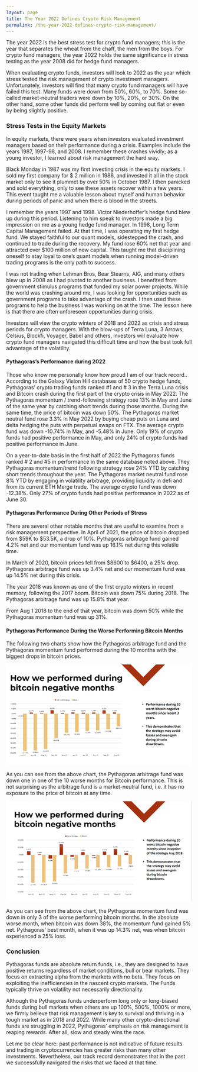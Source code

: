 ```yaml
---
layout: page
title: The Year 2022 Defines Crypto Risk Management
permalink: /the-year-2022-defines-crypto-risk-management/
---
```


The year 2022 is the best stress test for crypto fund managers; this is the year that separates the wheat from the chaff, the men from the boys.  For crypto fund managers, the year 2022 holds the same significance in stress testing as the year 2008 did for hedge fund managers.
 
When evaluating crypto funds, investors will look to 2022 as the year which stress tested the risk management of crypto investment managers.  Unfortunately, investors will find that many crypto fund managers will have failed this test. Many funds were down from 50%, 60%, to 70%. Some so-called market-neutral traders were down by 10%, 20%, or 30%. On the other hand, some other funds did perform well by coming out flat or even by being slightly positive. 

### Stress Tests in the Equity Markets  

In equity markets, there were years when investors evaluated investment managers based on their performance during a crisis. Examples include the years 1987, 1997-98, and 2008.  I remember these crashes vividly; as a young investor, I learned about risk management the hard way.
 
Black Monday in 1987 was my first investing crisis in the equity markets.  I sold my first company for $ 2 million in 1986, and invested it all in the stock market only to see it plummet by over 50% in October 1987. I then panicked and sold everything, only to see these assets recover within a few years. This event taught me a valuable lesson about myself and human behavior during periods of panic and when there is blood in the streets.  

I remember the years 1997 and 1998.  Victor Niederhoffer’s hedge fund blew up during this period.  Listening to him speak to investors made a big impression on me as a young hedge fund manager. In 1998, Long Term Capital Management failed. At that time, I was operating my first hedge fund. We stayed faithful to our quant models, sidestepped the crash, and continued to trade during the recovery.  My fund  rose 60% net that year and attracted over $100 million of new capital.  This taught me that disciplining oneself to stay loyal to one’s quant models when running model-driven trading programs is the only path to success.

I was not trading when Lehman Bros, Bear Stearns, AIG, and many others blew up in 2008 as I had pivoted to another business. I benefited from government stimulus programs that funded my solar power projects. While the world was crashing around me, I was looking for opportunities such as government programs to take advantage of the crash. I then used these programs to help the business I was working on at the time. The lesson here is that there are often unforeseen opportunities during crisis.
 
Investors will view the crypto winters of 2018 and 2022 as crisis and stress periods for crypto managers.  With the blow-ups of Terra Luna, 3 Arrows, Celsius, Blockfi, Voyager, Babel and others, investors will evaluate how crypto fund managers  navigated this difficult time and how the best took full advantage of the volatility.
 
#### Pythagoras’s Performance during 2022
 
Those who know me personally  know how proud I am of our track record..  According to the Galaxy Vision Hill databases of 50 crypto hedge funds, Pythagoras’ crypto trading funds ranked #1 and # 3 in the Terra Luna crisis and Bitcoin crash during the first part of the crypto crisis in May 2022. The Pythagoras momentum / trend-following strategy rose 13% in May and June of the same year by catching short trends during those months. During the same time, the price of bitcoin was down 50%.   The Pythagoras market neutral fund rose 3.3% in May 2022 by buying cheap puts on Luna and delta hedging the puts with perpetual swaps on FTX.  The average crypto fund was down -10.74% in May, and -5.48% in June. Only 19% of crypto funds had positive performance in May, and only 24% of crypto funds had positive performance in June.
 
On a year-to-date basis in the first half of 2022  the Pythagoras funds ranked # 2 and #5 in performance in the same database noted above.   They Pythagoras momentum/trend following strategy rose 24% YTD by catching short trends throughout the year.  The Pythagoras market neutral fund rose 8% YTD by engaging in volatility arbitrage, providing liquidity in defi and from its current ETH Merge trade.   The average crypto fund was down -12.38%.  Only 27% of crypto funds had positive performance in 2022 as of June 30.

#### Pythagoras Performance During Other Periods of Stress

There are several other notable months that are useful to examine from a risk management perspective.  In April of 2021, the price of bitcoin dropped from $59K to $53.5K, a drop of 10%.   Pythagoras arbitrage fund gained  4.2% net and our momentum fund was up 16.1% net during this volatile time.  

In March of 2020, bitcoin prices fell from $8600 to $6400, a 25% drop.  Pythagoras arbitrage fund was up 3.4% net and our momentum fund was up 14.5% net during this crisis.  

The year 2018 was known as one of the first crypto winters in recent memory, following the 2017 boom.   Bitcoin was down 75% during 2018.  The Pythagoras arbitrage fund was up 15.8% that year.  

From Aug 1 2018 to the end of that year, bitcoin was down 50% while the Pythagoras momentum fund was up 31%. 

#### Pythagoras Performance During the Worse Performing Bitcoin Months 

The following two charts show how the Pythagoras arbitrage fund and the Pythagoras momentum fund performed during the 10 months with the biggest drops in bitcoin prices.  

![How our arb fund strategy performed during bitcoin negative months](/assets/images/definition_crypto_risk_image1.png)

As you can see from the above chart, the Pythagoras arbitrage fund was down one in one of the 10 worse months for Bitcoin performance.  This is not surprising as the arbitrage fund is a market-neutral fund, i.e. it has no exposure to the price of bitcoin at any time.  

![How our fund strategy performed during bitcoin negative months](/assets/images/definition_crypto_risk_image2.png)

As you can see from the above chart, the Pythagoras momentum fund was down in only 3 of the worse performing bitcoin months.  In the absolute worse month, when bitcoin was down 38%, the momentum fund gained  5% net.   Pythagoras’ best month, when it was up 14.3% net, was when bitcoin experienced a 25% loss.  

### Conclusion

Pythagoras funds are absolute return funds, i.e., they are designed to have positive returns regardless of market conditions, bull or bear markets.  They focus on extracting alpha from the markets with no beta.  They focus on exploiting the inefficiencies in the nascent crypto markets.  The Funds typically thrive on volatility not necessarily directionality.

Although the Pythagoras funds underperform long only or long-biased funds during bull markets when others are up 100%, 500%, 1000% or more, we firmly believe that risk management is key to survival and thriving in a tough market as in 2018 and 2022.  While many other crypto-directional funds are struggling in 2022, Pythagoras’ emphasis on risk management is reaping rewards. After all, slow and steady wins the race. 

Let me be clear here: past performance is not indicative of future results and trading in cryptocurrencies has greater risks than many other investments. Nevertheless, our track record demonstrates that in the past we successfully navigated the risks that we faced at that time. 

